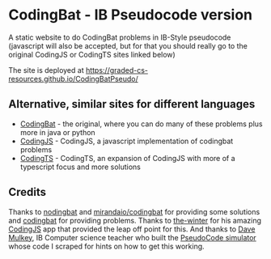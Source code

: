 # CodingBat - IB Pseudocode version

A static website to do CodingBat problems in IB-Style pseudocode (javascript will also be accepted, but for that you should really go to the original CodingJS or CodingTS sites linked below)

The site is deployed at https://graded-cs-resources.github.io/CodingBatPseudo/

## Alternative, similar sites for different languages

- [CodingBat](https://codingbat.com) - the original, where you can do many of these problems plus more in java or python
- [CodingJS](https://github.com/the-winter/CodingJS) - CodingJS, a javascript implementation of codingbat problems 
- [CodingTS](https://github.com/graded-cs-resources/CodingTS) - CodingTS, an expansion of CodingJS with more of a typescript focus and more solutions

## Credits

Thanks to [nodingbat](https://github.com/omariio/nodingbat) and [mirandaio/codingbat](https://github.com/mirandaio/codingbat) for providing some solutions and [codingbat](codingbat.com) for providing problems. Thanks to  [the-winter](https://github.com/the-winter) for his amazing [CodingJS](https://github.com/the-winter) app that provided the leap off point for this. And thanks to [Dave Mulkey](http://ibcomp.fis.edu/), IB Computer science teacher who built the [PseudoCode simulator](http://ibcomp.fis.edu/pseudocode/pcode.html) whose code I scraped for hints on how to get this working.

